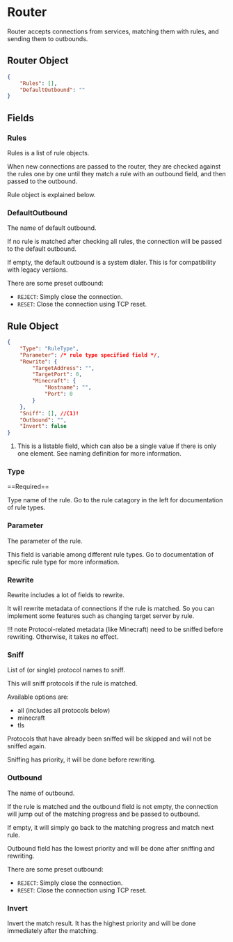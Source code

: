 # Router

Router accepts connections from services, matching them with rules, and sending them to outbounds.

## Router Object

```json
{
    "Rules": [],
    "DefaultOutbound": ""
}
```

## Fields

### Rules

Rules is a list of rule objects.

When new connections are passed to the router, they are checked against the rules one by one until they match a rule with an outbound field, and then passed to the outbound.

Rule object is explained below.

### DefaultOutbound

The name of default outbound.

If no rule is matched after checking all rules, the connection will be passed to the default outbound.

If empty, the default outbound is a system dialer. This is for compatibility with legacy versions.

There are some preset outbound:

- `REJECT`: Simply close the connection.
- `RESET`: Close the connection using TCP reset.

## Rule Object

```json
{
    "Type": "RuleType",
    "Parameter": /* rule type specified field */,
    "Rewrite": {
        "TargetAddress": "",
        "TargetPort": 0,
        "Minecraft": {
            "Hostname": "",
            "Port": 0
        }
    },
    "Sniff": [], //(1)!
    "Outbound": "",
    "Invert": false
}
```

1. This is a listable field, which can also be a single value if there is only one element. See naming definition for more information.

### Type

==Required==

Type name of the rule. Go to the rule catagory in the left for documentation of rule types.

### Parameter

The parameter of the rule.

This field is variable among different rule types.
Go to documentation of specific rule type for more information.

### Rewrite

Rewrite includes a lot of fields to rewrite.

It will rewrite metadata of connections if the rule is matched.
So you can implement some features such as changing target server by rule.

!!! note
    Protocol-related metadata (like Minecraft) need to be sniffed before rewriting.
    Otherwise, it takes no effect.

### Sniff

List of (or single) protocol names to sniff.

This will sniff protocols if the rule is matched.

Available options are:

- all (includes all protocols below)
- minecraft
- tls

Protocols that have already been sniffed will be skipped and will not be sniffed again.

Sniffing has priority, it will be done before rewriting.

### Outbound

The name of outbound.

If the rule is matched and the outbound field is not empty,
the connection will jump out of the matching progress and be passed to outbound.

If empty, it will simply go back to the matching progress and match next rule.

Outbound field has the lowest priority and will be done after sniffing and rewriting.

There are some preset outbound:

- `REJECT`: Simply close the connection.
- `RESET`: Close the connection using TCP reset.

### Invert

Invert the match result. It has the highest priority and will be done immediately after the matching.
